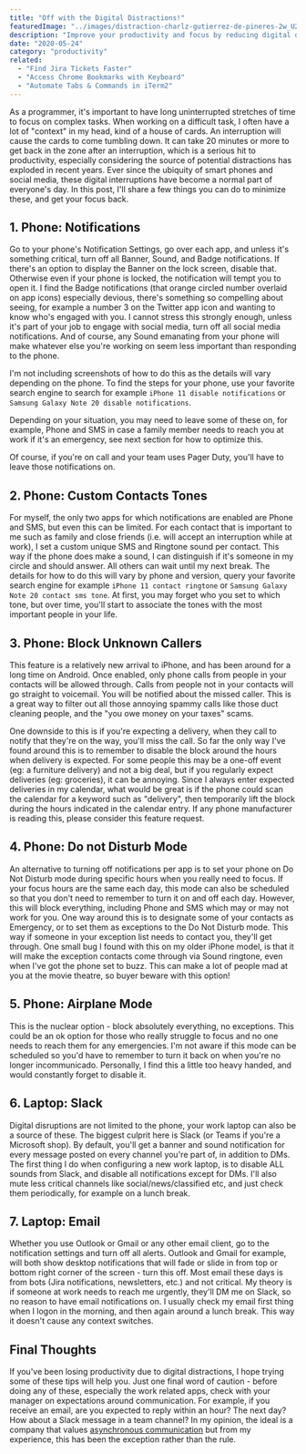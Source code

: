 ```yaml
---
title: "Off with the Digital Distractions!"
featuredImage: "../images/distraction-charlz-gutierrez-de-pineres-2w_U2-Ah57E-unsplash.jpg"
description: "Improve your productivity and focus by reducing digital distractions in your life"
date: "2020-05-24"
category: "productivity"
related:
  - "Find Jira Tickets Faster"
  - "Access Chrome Bookmarks with Keyboard"
  - "Automate Tabs & Commands in iTerm2"
---
```


As a programmer, it's important to have long uninterrupted stretches of time to focus on complex tasks. When working on a difficult task, I often have a lot of "context" in my head, kind of a house of cards. An interruption will cause the cards to come tumbling down. It can take 20 minutes or more to get back in the zone after an interruption, which is a serious hit to productivity, especially considering the source of potential distractions has exploded in recent years. Ever since the ubiquity of smart phones and social media, these digital interruptions have become a normal part of everyone's day.  In this post, I'll share a few things you can do to minimize these, and get your focus back.

## 1. Phone: Notifications

Go to your phone's Notification Settings, go over each app, and unless it's something critical, turn off all Banner, Sound, and Badge notifications. If there's an option to display the Banner on the lock screen, disable that. Otherwise even if your phone is locked, the notification will tempt you to open it. I find the Badge notifications (that orange circled number overlaid on app icons) especially devious, there's something so compelling about seeing, for example a number 3 on the Twitter app icon and wanting to know who's engaged with you. I cannot stress this strongly enough, unless it's part of your job to engage with social media, turn off all social media notifications. And of course, any Sound emanating from your phone will make whatever else you're working on seem less important than responding to the phone.

I'm not including screenshots of how to do this as the details will vary depending on the phone. To find the steps for your phone, use your favorite search engine to search for example `iPhone 11 disable notifications` or `Samsung Galaxy Note 20 disable notifications`.

Depending on your situation, you may need to leave some of these on, for example, Phone and SMS in case a family member needs to reach you at work if it's an emergency, see next section for how to optimize this.

Of course, if you're on call and your team uses Pager Duty, you'll have to leave those notifications on.

## 2. Phone: Custom Contacts Tones

For myself, the only two apps for which notifications are enabled are Phone and SMS, but even this can be limited. For each contact that is important to me such as family and close friends (i.e. will accept an interruption while at work), I set a custom unique SMS and Ringtone sound per contact. This way if the phone does make a sound, I can distinguish if it's someone in my circle and should answer. All others can wait until my next break. The details for how to do this will vary by phone and version, query your favorite search engine for example `iPhone 11 contact ringtone` or `Samsung Galaxy Note 20 contact sms tone`. At first, you may forget who you set to which tone, but over time, you'll start to associate the tones with the most important people in your life.

## 3. Phone: Block Unknown Callers

This feature is a relatively new arrival to iPhone, and has been around for a long time on Android. Once enabled, only phone calls from people in your contacts will be allowed through. Calls from people not in your contacts will go straight to voicemail. You will be notified about the missed caller. This is a great way to filter out all those annoying spammy calls like those duct cleaning people, and the "you owe money on your taxes" scams.

One downside to this is if you're expecting a delivery, when they call to notify that they're on the way, you'll miss the call.  So far the only way I've found around this is to remember to disable the block around the hours when delivery is expected. For some people this may be a one-off event (eg: a furniture delivery) and not a big deal, but if you regularly expect deliveries (eg: groceries), it can be annoying. Since I always enter expected deliveries in my calendar, what would be great is if the phone could scan the calendar for a keyword such as "delivery", then temporarily lift the block during the hours indicated in the calendar entry. If any phone manufacturer is reading this, please consider this feature request.

## 4. Phone: Do not Disturb Mode

An alternative to turning off notifications per app is to set your phone on Do Not Disturb mode during specific hours when you really need to focus. If your focus hours are the same each day, this mode can also be scheduled so that you don't need to remember to turn it on and off each day. However, this will block everything, including Phone and SMS which may or may not work for you. One way around this is to designate some of your contacts as Emergency, or to set them as exceptions to the Do Not Disturb mode. This way if someone in your exception list needs to contact you, they'll get through. One small bug I found with this on my older iPhone model, is that it will make the exception contacts come through via Sound ringtone, even when I've got the phone set to buzz. This can make a lot of people mad at you at the movie theatre, so buyer beware with this option!

## 5. Phone: Airplane Mode

This is the nuclear option - block absolutely everything, no exceptions. This could be an ok option for those who really struggle to focus and no one needs to reach them for any emergencies. I'm not aware if this mode can be scheduled so you'd have to remember to turn it back on when you're no longer incommunicado. Personally, I find this a little too heavy handed, and would constantly forget to disable it.

## 6. Laptop: Slack

Digital disruptions are not limited to the phone, your work laptop can also be a source of these. The biggest culprit here is Slack (or Teams if you're a Microsoft shop). By default, you'll get a banner and sound notification for every message posted on every channel you're part of, in addition to DMs. The first thing I do when configuring a new work laptop, is to disable ALL sounds from Slack, and disable all notifications except for DMs. I'll also mute less critical channels like social/news/classified etc, and just check them periodically, for example on a lunch break.

## 7. Laptop: Email

Whether you use Outlook or Gmail or any other email client, go to the notification settings and turn off all alerts. Outlook and Gmail for example, will both show desktop notifications that will fade or slide in from top or bottom right corner of the screen - turn this off. Most email these days is from bots (Jira notifications, newsletters, etc.) and not critical. My theory is if someone at work needs to reach me urgently, they'll DM me on Slack, so no reason to have email notifications on. I usually check my email first thing when I logon in the morning, and then again around a lunch break. This way it doesn't cause any context switches.

## Final Thoughts

If you've been losing productivity due to digital distractions, I hope trying some of these tips will help you. Just one final word of caution - before doing any of these, especially the work related apps, check with your manager on expectations around communication. For example, if you receive an email, are you expected to reply within an hour? The next day? How about a Slack message in a team channel? In my opinion, the ideal is a company that values [asynchronous communication](https://blog.doist.com/asynchronous-communication/) but from my experience, this has been the exception rather than the rule.

